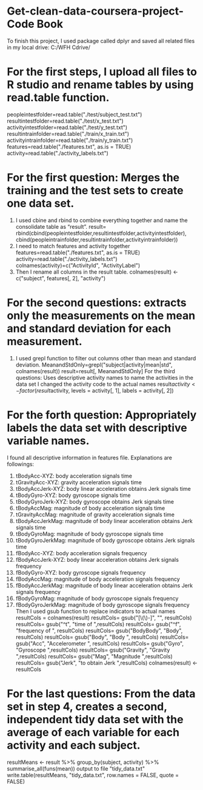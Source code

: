 # Get-clean-data-coursera-project-Code Book

To finish this project, I used package called dplyr and saved all related files in my local drive: 
C:/WFH Cdrive/
# For the first steps, I upload all files to R studio and rename tables by using read.table function. 
  peopleintestfolder=read.table("./test/subject_test.txt")
  resultintestfolder=read.table("./test/x_test.txt")
  activityintestfolder=read.table("./test/y_test.txt")
  resultintrainfolder=read.table("./train/x_train.txt")
  activityintrainfolder=read.table("./train/y_train.txt")
  features=read.table("./features.txt", as.is = TRUE)
  activity=read.table("./activity_labels.txt")
# For the first question: Merges the training and the test sets to create one data set.
  1.	I used cbine and rbind to combine everything together and name the consolidate table as “result”.
result= rbind(cbind(peopleintestfolder,resultintestfolder,activityintestfolder),
cbind(peopleintrainfolder,resultintrainfolder,activityintrainfolder))
  2.	I need to match features and activity together 
features=read.table("./features.txt", as.is = TRUE)
activity=read.table("./activity_labels.txt")
colnames(activity)=c("ActivityId", "ActivityLabel")
  3.	Then I rename all columns in the result table. 
colnames(result) <- c("subject", features[, 2], "activity")
# For the second questions: extracts only the measurements on the mean and standard deviation for each measurement.
  1.	I used grepl function to filter out columns other than mean and standard deviation. 
MeanandStdOnly=grepl("subject|activity|mean|std", colnames(result))
result=result[, MeanandStdOnly]
For the third questions: Uses descriptive activity names to name the activities in the data set
I changed the activity code to the actual names
result$activity <- factor(result$activity, 
                                 levels = activity[, 1], labels = activity[, 2])
# For the forth question: Appropriately labels the data set with descriptive variable names.
I found all descriptive information in features file. Explanations are followings: 
   1. tBodyAcc-XYZ: body acceleration signals time
   2. tGravityAcc-XYZ: gravity acceleration signals time
   3. tBodyAccJerk-XYZ: body linear acceleration obtains Jerk signals time
   4. tBodyGyro-XYZ: body gyroscope signals time
   5. tBodyGyroJerk-XYZ: body gyroscope obtains Jerk signals time
   6. tBodyAccMag: magnitude of body acceleration signals time
   7. tGravityAccMag: magnitude of gravity acceleration signals time
   8. tBodyAccJerkMag: magnitude of body linear acceleration obtains Jerk signals time
   9. tBodyGyroMag: magnitude of body gyroscope signals time
   10. tBodyGyroJerkMag: magnitude of body gyroscope obtains Jerk signals time
   11. fBodyAcc-XYZ: body acceleration signals frequency
   12. fBodyAccJerk-XYZ: body linear acceleration obtains Jerk signals frequency
   13. fBodyGyro-XYZ: body gyroscope signals frequency
   14. fBodyAccMag: magnitude of body acceleration signals frequency
   15. fBodyAccJerkMag: magnitude of body linear acceleration obtains Jerk signals frequency
   16. fBodyGyroMag: magnitude of body gyroscope signals frequency
   17. fBodyGyroJerkMag: magnitude of body gyroscope signals frequency
Then I used gsub function to replace indicators to actual names
  resultCols = colnames(result)
  resultCols= gsub("[\\(\\)-]", "", resultCols)
  resultCols= gsub("^t", "time of ",resultCols)
  resultCols= gsub("^f", "frequency of ", resultCols)
  resultCols= gsub("BodyBody", "Body", resultCols)
  resultCols= gsub("Body", "Body ", resultCols)
  resultCols= gsub("Acc", "Accelerometer ", resultCols)
  resultCols= gsub("Gyro", "Gyroscope ",resultCols)
  resultCols= gsub("Gravity", "Gravity ",resultCols)
  resultCols= gsub("Mag", "Magnitude ",resultCols)
  resultCols= gsub("Jerk", "to obtain Jerk ",resultCols)
colnames(result) <- resultCols

# For the last questions: From the data set in step 4, creates a second, independent tidy data set with the average of each variable for each activity and each subject.
resultMeans <- result %>% 
  group_by(subject, activity) %>%
  summarise_all(funs(mean))
  output to file "tidy_data.txt"
write.table(resultMeans, "tidy_data.txt", row.names = FALSE, 
            quote = FALSE)

